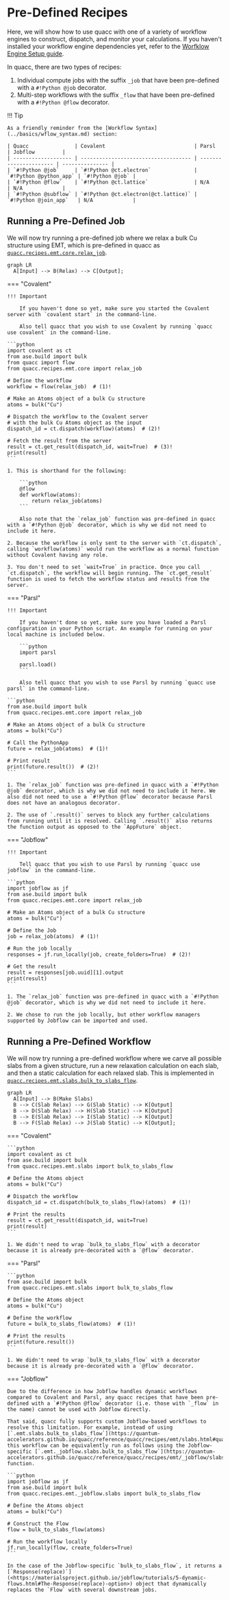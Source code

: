 # Pre-Defined Recipes

Here, we will show how to use quacc with one of a variety of workflow engines to construct, dispatch, and monitor your calculations. If you haven't installed your workflow engine dependencies yet, refer to the [Worfklow Engine Setup guide](../../install/wflow_engines.md).

In quacc, there are two types of recipes:

1. Individual compute jobs with the suffix `_job` that have been pre-defined with a `#!Python @job` decorator.
2. Multi-step workflows with the suffix `_flow` that have been pre-defined with a `#!Python @flow` decorator.

!!! Tip

    As a friendly reminder from the [Workflow Syntax](../basics/wflow_syntax.md) section:

    | Quacc               | Covalent                             | Parsl                  | Jobflow         |
    | ------------------- | ------------------------------------ | ---------------------- | --------------- |
    | `#!Python @job`     | `#!Python @ct.electron`              | `#!Python @python_app` | `#!Python @job` |
    | `#!Python @flow`    | `#!Python @ct.lattice`               | N/A                    | N/A             |
    | `#!Python @subflow` | `#!Python @ct.electron(@ct.lattice)` | `#!Python @join_app`   | N/A             |

## Running a Pre-Defined Job

We will now try running a pre-defined job where we relax a bulk Cu structure using EMT, which is pre-defined in quacc as [`quacc.recipes.emt.core.relax_job`](https://quantum-accelerators.github.io/quacc/reference/quacc/recipes/emt/core.html#quacc.recipes.emt.core.relax_job).

```mermaid
graph LR
  A[Input] --> B(Relax) --> C[Output];
```

=== "Covalent"

    !!! Important

        If you haven't done so yet, make sure you started the Covalent server with `covalent start` in the command-line.

        Also tell quacc that you wish to use Covalent by running `quacc use covalent` in the command-line.

    ```python
    import covalent as ct
    from ase.build import bulk
    from quacc import flow
    from quacc.recipes.emt.core import relax_job

    # Define the workflow
    workflow = flow(relax_job)  # (1)!

    # Make an Atoms object of a bulk Cu structure
    atoms = bulk("Cu")

    # Dispatch the workflow to the Covalent server
    # with the bulk Cu Atoms object as the input
    dispatch_id = ct.dispatch(workflow)(atoms)  # (2)!

    # Fetch the result from the server
    result = ct.get_result(dispatch_id, wait=True)  # (3)!
    print(result)
    ```

    1. This is shorthand for the following:

        ```python
        @flow
        def workflow(atoms):
            return relax_job(atoms)
        ```

        Also note that the `relax_job` function was pre-defined in quacc with a `#!Python @job` decorator, which is why we did not need to include it here.

    2. Because the workflow is only sent to the server with `ct.dispatch`, calling `workflow(atoms)` would run the workflow as a normal function without Covalent having any role.

    3. You don't need to set `wait=True` in practice. Once you call `ct.dispatch`, the workflow will begin running. The `ct.get_result` function is used to fetch the workflow status and results from the server.

=== "Parsl"

    !!! Important

        If you haven't done so yet, make sure you have loaded a Parsl configuration in your Python script. An example for running on your local machine is included below.

        ```python
        import parsl

        parsl.load()
        ```

        Also tell quacc that you wish to use Parsl by running `quacc use parsl` in the command-line.

    ```python
    from ase.build import bulk
    from quacc.recipes.emt.core import relax_job

    # Make an Atoms object of a bulk Cu structure
    atoms = bulk("Cu")

    # Call the PythonApp
    future = relax_job(atoms)  # (1)!

    # Print result
    print(future.result())  # (2)!
    ```

    1. The `relax_job` function was pre-defined in quacc with a `#!Python @job` decorator, which is why we did not need to include it here. We also did not need to use a `#!Python @flow` decorator because Parsl does not have an analogous decorator.

    2. The use of `.result()` serves to block any further calculations from running until it is resolved. Calling `.result()` also returns the function output as opposed to the `AppFuture` object.

=== "Jobflow"

    !!! Important

        Tell quacc that you wish to use Parsl by running `quacc use jobflow` in the command-line.

    ```python
    import jobflow as jf
    from ase.build import bulk
    from quacc.recipes.emt.core import relax_job

    # Make an Atoms object of a bulk Cu structure
    atoms = bulk("Cu")

    # Define the Job
    job = relax_job(atoms)  # (1)!

    # Run the job locally
    responses = jf.run_locally(job, create_folders=True)  # (2)!

    # Get the result
    result = responses[job.uuid][1].output
    print(result)
    ```

    1. The `relax_job` function was pre-defined in quacc with a `#!Python @job` decorator, which is why we did not need to include it here.

    2. We chose to run the job locally, but other workflow managers supported by Jobflow can be imported and used.

## Running a Pre-Defined Workflow

We will now try running a pre-defined workflow where we carve all possible slabs from a given structure, run a new relaxation calculation on each slab, and then a static calculation for each relaxed slab. This is implemented in [`quacc.recipes.emt.slabs.bulk_to_slabs_flow`](https://quantum-accelerators.github.io/quacc/reference/quacc/recipes/emt/slabs.html#quacc.recipes.emt.slabs.bulk_to_slabs_flow).

```mermaid
graph LR
  A[Input] --> B(Make Slabs)
  B --> C(Slab Relax) --> G(Slab Static) --> K[Output]
  B --> D(Slab Relax) --> H(Slab Static) --> K[Output]
  B --> E(Slab Relax) --> I(Slab Static) --> K[Output]
  B --> F(Slab Relax) --> J(Slab Static) --> K[Output];
```

=== "Covalent"

    ```python
    import covalent as ct
    from ase.build import bulk
    from quacc.recipes.emt.slabs import bulk_to_slabs_flow

    # Define the Atoms object
    atoms = bulk("Cu")

    # Dispatch the workflow
    dispatch_id = ct.dispatch(bulk_to_slabs_flow)(atoms)  # (1)!

    # Print the results
    result = ct.get_result(dispatch_id, wait=True)
    print(result)
    ```

    1. We didn't need to wrap `bulk_to_slabs_flow` with a decorator because it is already pre-decorated with a `@flow` decorator.

=== "Parsl"

    ```python
    from ase.build import bulk
    from quacc.recipes.emt.slabs import bulk_to_slabs_flow

    # Define the Atoms object
    atoms = bulk("Cu")

    # Define the workflow
    future = bulk_to_slabs_flow(atoms)  # (1)!

    # Print the results
    print(future.result())
    ```

    1. We didn't need to wrap `bulk_to_slabs_flow` with a decorator because it is already pre-decorated with a `@flow` decorator.

=== "Jobflow"

    Due to the difference in how Jobflow handles dynamic workflows compared to Covalent and Parsl, any quacc recipes that have been pre-defined with a `#!Python @flow` decorator (i.e. those with `_flow` in the name) cannot be used with Jobflow directly.

    That said, quacc fully supports custom Jobflow-based workflows to resolve this limitation. For example, instead of using [`.emt.slabs.bulk_to_slabs_flow`](https://quantum-accelerators.github.io/quacc/reference/quacc/recipes/emt/slabs.html#quacc.recipes.emt.slabs.bulk_to_slabs_flow), this workflow can be equivalently run as follows using the Jobflow-specific [`.emt._jobflow.slabs.bulk_to_slabs_flow`](https://quantum-accelerators.github.io/quacc/reference/quacc/recipes/emt/_jobflow/slabs.html#quacc.recipes.emt._jobflow.slabs.bulk_to_slabs_flow) function.

    ```python
    import jobflow as jf
    from ase.build import bulk
    from quacc.recipes.emt._jobflow.slabs import bulk_to_slabs_flow

    # Define the Atoms object
    atoms = bulk("Cu")

    # Construct the Flow
    flow = bulk_to_slabs_flow(atoms)

    # Run the workflow locally
    jf.run_locally(flow, create_folders=True)
    ```

    In the case of the Jobflow-specific `bulk_to_slabs_flow`, it returns a [`Response(replace)`](<https://materialsproject.github.io/jobflow/tutorials/5-dynamic-flows.html#The-Response(replace)-option>) object that dynamically replaces the `Flow` with several downstream jobs.
